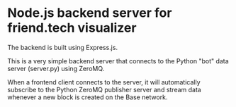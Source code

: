 # Node.js backend server for friend.tech visualizer

The backend is built using Express.js.

This is a very simple backend server that connects to the Python "bot" data server (server.py) using ZeroMQ.

When a frontend client connects to the server, it will automatically subscribe to the Python ZeroMQ publisher server and stream data whenever a new block is created on the Base network.
